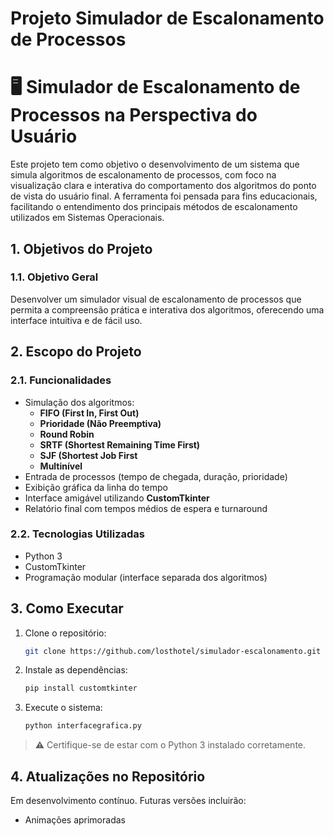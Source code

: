 
# Projeto Simulador de Escalonamento de Processos

# 🖥️ Simulador de Escalonamento de Processos na Perspectiva do Usuário  
Este projeto tem como objetivo o desenvolvimento de um sistema que simula algoritmos de escalonamento de processos, com foco na visualização clara e interativa do comportamento dos algoritmos do ponto de vista do usuário final. A ferramenta foi pensada para fins educacionais, facilitando o entendimento dos principais métodos de escalonamento utilizados em Sistemas Operacionais.

## 1. Objetivos do Projeto

### 1.1. Objetivo Geral  
Desenvolver um simulador visual de escalonamento de processos que permita a compreensão prática e interativa dos algoritmos, oferecendo uma interface intuitiva e de fácil uso.

## 2. Escopo do Projeto

### 2.1. Funcionalidades  
- Simulação dos algoritmos:
  - **FIFO (First In, First Out)**
  - **Prioridade (Não Preemptiva)**
  - **Round Robin**
  - **SRTF (Shortest Remaining Time First)**
  - **SJF (Shortest Job First**
  - **Multinível**
- Entrada de processos (tempo de chegada, duração, prioridade)  
- Exibição gráfica da linha do tempo
- Interface amigável utilizando **CustomTkinter**  
- Relatório final com tempos médios de espera e turnaround  

### 2.2. Tecnologias Utilizadas  
- Python 3  
- CustomTkinter  
- Programação modular (interface separada dos algoritmos)  

## 3. Como Executar

1. Clone o repositório:
   ```bash
   git clone https://github.com/losthotel/simulador-escalonamento.git
   ```

2. Instale as dependências:
   ```bash
   pip install customtkinter
   ```

3. Execute o sistema:
   ```bash
   python interfacegrafica.py
   ```

> ⚠️ Certifique-se de estar com o Python 3 instalado corretamente.

## 4. Atualizações no Repositório  
Em desenvolvimento contínuo. Futuras versões incluirão:
- Animações aprimoradas  
